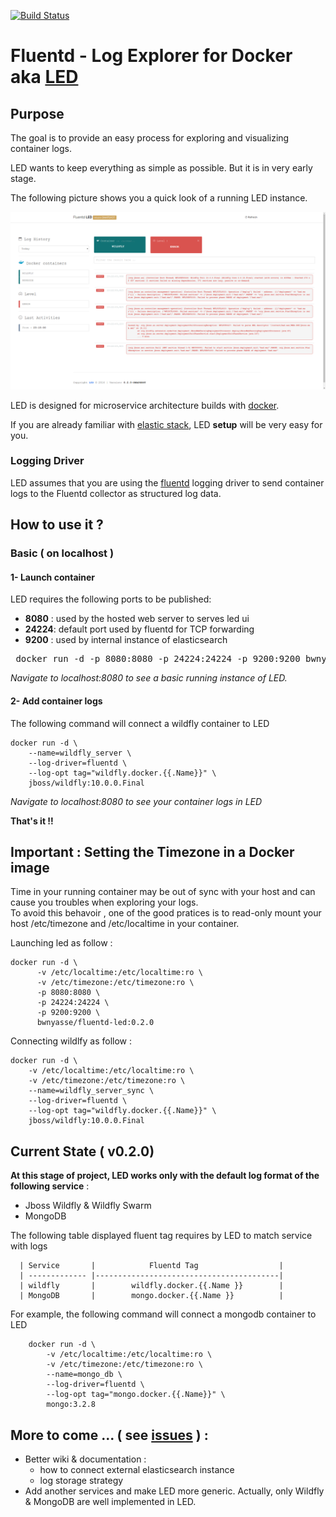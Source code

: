 [![Build Status](https://travis-ci.org/bwnyasse/fluentd-led.svg?branch=master)](https://travis-ci.org/bwnyasse/fluentd-led)

# Fluentd - Log Explorer for Docker aka  **[LED](https://hub.docker.com/r/bwnyasse/fluentd-led/)**

## Purpose

The goal is to provide an easy process for exploring and visualizing container logs.

LED wants to keep everything as simple as possible. But it is in very early stage.

The following picture shows you a quick look of a running LED instance.

![](current_5.png?raw=true)

LED is designed for microservice architecture builds with [docker](https://www.docker.com/).

If you are already familiar with [elastic stack](https://www.elastic.co/fr/webinars/introduction-elk-stack),
LED **setup** will be very easy for you.

### Logging Driver

LED assumes that you are using the [fluentd](http://www.fluentd.org/) logging driver to send container logs to the Fluentd collector as structured log data.


## How to use it ?

### Basic ( on localhost )

#### 1- Launch container

LED requires the following ports to be published:

 - **8080** : used by the hosted web server to serves led ui
 - **24224**: default port used by fluentd for TCP forwarding
 - **9200** : used by internal instance of elasticsearch

<pre>
 docker run -d -p 8080:8080 -p 24224:24224 -p 9200:9200 bwnyasse/fluentd-led:0.2.0
</pre>

*Navigate to localhost:8080 to see a basic running instance of LED.*

#### 2- Add container logs

The following command will connect a wildfly container to LED

    docker run -d \
        --name=wildfly_server \
        --log-driver=fluentd \
        --log-opt tag="wildfly.docker.{{.Name}}" \
        jboss/wildfly:10.0.0.Final

*Navigate to localhost:8080 to see your container logs in LED*

**That's it !!**

## Important : Setting the Timezone in a Docker image

Time in your running container may be out of sync with your host and can cause you troubles when exploring your logs.  
To avoid this behavoir , one of the good pratices is to read-only mount your host /etc/timezone and /etc/localtime in your container.

Launching led as follow :

    docker run -d \
          -v /etc/localtime:/etc/localtime:ro \
          -v /etc/timezone:/etc/timezone:ro \
          -p 8080:8080 \
          -p 24224:24224 \
          -p 9200:9200 \
          bwnyasse/fluentd-led:0.2.0

Connecting wildlfy as follow :

    docker run -d \
        -v /etc/localtime:/etc/localtime:ro \
        -v /etc/timezone:/etc/timezone:ro \
        --name=wildfly_server_sync \
        --log-driver=fluentd \
        --log-opt tag="wildfly.docker.{{.Name}}" \
        jboss/wildfly:10.0.0.Final

## Current State ( v0.2.0)

**At this stage of project, LED works only with the default log format of the following service** :

  - Jboss Wildfly & Wildfly Swarm
  - MongoDB

The following table displayed fluent tag requires by LED to match service with logs

      | Service       |            Fluentd Tag                  |
      | ------------- |-----------------------------------------|
      | wildfly       |        wildfly.docker.{{.Name }}        |
      | MongoDB       |        mongo.docker.{{.Name }}          |

For example, the following command will connect a mongodb container to LED

        docker run -d \
            -v /etc/localtime:/etc/localtime:ro \
            -v /etc/timezone:/etc/timezone:ro \
            --name=mongo_db \
            --log-driver=fluentd \
            --log-opt tag="mongo.docker.{{.Name}}" \
            mongo:3.2.8

## More to come ... ( see [issues](https://github.com/bwnyasse/fluentd-led/issues) ) :
- Better wiki & documentation :
  - how to connect external elasticsearch instance
  - log storage strategy
- Add another services and make LED more generic. Actually, only Wildfly & MongoDB are well implemented in LED.
